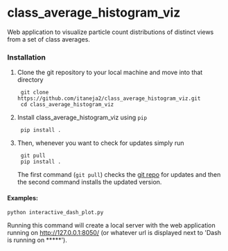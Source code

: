class\_average\_histogram\_viz
==============================

Web application to visualize particle count distributions of distinct views from a set of class averages. 


### Installation


1. Clone the git repository to your local machine and move into that directory

		git clone https://github.com/itaneja2/class_average_histogram_viz.git
		cd class_average_histogram_viz

3. Install class\_average\_histogram_viz using `pip`

		pip install .

4. Then, whenever you want to check for updates simply run

		git pull
		pip install .
		
	The first command (`git pull`) checks the [git repo](https://github.com/itaneja2/class_average_histogram_viz) for updates and then the second command installs the updated version.

#### Examples:

	
	python interactive_dash_plot.py
	
Running this command will create a local server with the web application running on http://127.0.0.1:8050/ (or whatever url is displayed next to 'Dash is running on *****'). 
	
